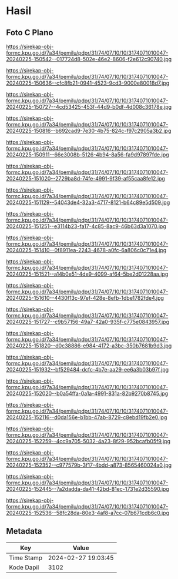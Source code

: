 # Hasil

## Foto C Plano

https://sirekap-obj-formc.kpu.go.id/7a34/pemilu/pdpr/31/74/07/10/10/3174071010047-20240225-150542--017724d8-502e-46e2-8606-f2e612c90740.jpg

https://sirekap-obj-formc.kpu.go.id/7a34/pemilu/pdpr/31/74/07/10/10/3174071010047-20240225-150636--cfc8fb21-0941-4523-9cd3-9000e80018d7.jpg

https://sirekap-obj-formc.kpu.go.id/7a34/pemilu/pdpr/31/74/07/10/10/3174071010047-20240225-150727--4cd53425-453f-44d9-b0df-4d008c36178e.jpg

https://sirekap-obj-formc.kpu.go.id/7a34/pemilu/pdpr/31/74/07/10/10/3174071010047-20240225-150816--b692cad9-7e30-4b75-824c-f97c2905a3b2.jpg

https://sirekap-obj-formc.kpu.go.id/7a34/pemilu/pdpr/31/74/07/10/10/3174071010047-20240225-150911--66e3008b-5126-4b94-8a56-fa9d97897fde.jpg

https://sirekap-obj-formc.kpu.go.id/7a34/pemilu/pdpr/31/74/07/10/10/3174071010047-20240225-151020--2729ba8d-74fe-4991-9f39-af55caa8fe12.jpg

https://sirekap-obj-formc.kpu.go.id/7a34/pemilu/pdpr/31/74/07/10/10/3174071010047-20240225-151129--54043de4-32a3-4717-8121-b64c89e5d509.jpg

https://sirekap-obj-formc.kpu.go.id/7a34/pemilu/pdpr/31/74/07/10/10/3174071010047-20240225-151251--e3114b23-fa17-4c85-8ac9-46b63d3a1070.jpg

https://sirekap-obj-formc.kpu.go.id/7a34/pemilu/pdpr/31/74/07/10/10/3174071010047-20240225-151410--0f8911ea-2243-4678-a0fc-6a806c0c71e4.jpg

https://sirekap-obj-formc.kpu.go.id/7a34/pemilu/pdpr/31/74/07/10/10/3174071010047-20240225-151521--a14b0e51-4de9-4099-af64-5be2d01228aa.jpg

https://sirekap-obj-formc.kpu.go.id/7a34/pemilu/pdpr/31/74/07/10/10/3174071010047-20240225-151610--4430f13c-97ef-428e-8efb-1dbe1782fde4.jpg

https://sirekap-obj-formc.kpu.go.id/7a34/pemilu/pdpr/31/74/07/10/10/3174071010047-20240225-151727--c9b57156-49a7-42a0-935f-c775e0843957.jpg

https://sirekap-obj-formc.kpu.go.id/7a34/pemilu/pdpr/31/74/07/10/10/3174071010047-20240225-151820--d0c38886-e984-4172-a3bc-350b7681b9d3.jpg

https://sirekap-obj-formc.kpu.go.id/7a34/pemilu/pdpr/31/74/07/10/10/3174071010047-20240225-151932--bf529484-dcfc-4b7e-aa29-ee6a3b03b97f.jpg

https://sirekap-obj-formc.kpu.go.id/7a34/pemilu/pdpr/31/74/07/10/10/3174071010047-20240225-152020--b0a54ffa-0a1a-4991-831a-82b9270b8745.jpg

https://sirekap-obj-formc.kpu.go.id/7a34/pemilu/pdpr/31/74/07/10/10/3174071010047-20240225-152116--d0da156e-b1bb-47ab-8729-c8ebd19fb2e0.jpg

https://sirekap-obj-formc.kpu.go.id/7a34/pemilu/pdpr/31/74/07/10/10/3174071010047-20240225-152259--4cc9a705-5032-4a23-8f29-952bcafb05f9.jpg

https://sirekap-obj-formc.kpu.go.id/7a34/pemilu/pdpr/31/74/07/10/10/3174071010047-20240225-152352--c977579b-3f17-4bdd-a873-8565460024a0.jpg

https://sirekap-obj-formc.kpu.go.id/7a34/pemilu/pdpr/31/74/07/10/10/3174071010047-20240225-152445--7a2dadda-da41-42bd-81ec-1731e2d35590.jpg

https://sirekap-obj-formc.kpu.go.id/7a34/pemilu/pdpr/31/74/07/10/10/3174071010047-20240225-152536--58fc28da-80e3-4af8-a7cc-07b671cdb6c0.jpg


## Metadata

| Key        | Value               |
| ---------- | ------------------- |
| Time Stamp | 2024-02-27 19:03:45 |
| Kode Dapil | 3102                |



